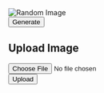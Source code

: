 <!-- Display Random Image -->
<div id="image-container">
    <img id="meme" src="" alt="Random Image">
    <br>
    <button onclick="generateRandomImage()">Generate</button>
</div>

<!-- Upload Image Form -->
<div id="upload-form">
    <h2>Upload Image</h2>
    <form id="image-upload-form" enctype="multipart/form-data">
        <input type="file" id="image-input" accept="image/*" required>
        <br>
        <button type="submit">Upload</button>
    </form>
</div>

<!-- Display Recommendation -->
<div id="recommendation"></div>

<script>
    const apiUrl = 'http://127.0.0.1:8082/api/memes/';
 const body = {
            meme: meme
        };
const authOptions = {
            mode: 'cors', // no-cors, *cors, same-origin
            credentials: 'include', // include, same-origin, omit
            headers: {
                'Content-Type': 'application/json',
            },
            method: 'GET', // Override the method property
            cache: 'no-cache' // Set the cache property
        };

    // Function to fetch a random image from the backend API
    function generateRandomImage() {
        fetch(apiUrl, authOptions)
            .then(response => {
                if (!response.ok) {
                    throw new Error('Network response was not ok');
                }
                return response.blob();
            })
            .then(blob => {
                //const randomIndex = Math.floor(Math.random() * data.length);
                const Image = document.getElementById("meme") 
                const randomImageUrl = URL.createObjectURL(blob);
                Image.src = randomImageUrl;
            })
            .catch(error => console.error('Error fetching random image:', error));
    }

    // Event listener for form submission
    document.getElementById('image-upload-form').addEventListener('submit', function(event) {
        event.preventDefault();
        
        // Retrieve form data
        const formData = new FormData();
        const fileInput = document.getElementById('image-input');
        formData.append('file', fileInput.files[0]);

        // Send POST request to upload image to the database
        fetch(apiUrl, { 
             body: formData
        })
        .then(response => {
            if (response.ok) {
                alert('Image uploaded successfully!');
                fileInput.value = '';
            } else {
                alert('Error uploading image. Please try again.');
            }
        })
        .catch(error => console.error('Error uploading image:', error));
    });
</script>